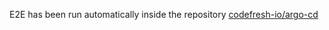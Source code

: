 E2E has been run automatically inside the repository [codefresh-io/argo-cd](https://github.com/codefresh-io/argo-cd/runs/4691172364?check_suite_focus=true)
